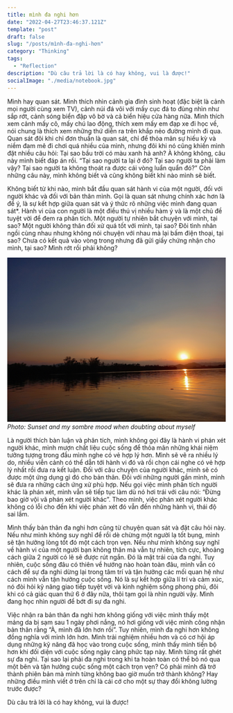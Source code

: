 ```yaml
---
title: mình đa nghi hơn
date: "2022-04-27T23:46:37.121Z"
template: "post"
draft: false
slug: "/posts/mình-đa-nghi-hơn"
category: "Thinking"
tags:
  - "Reflection"
description: "Dù câu trả lời là có hay không, vui là được!"
socialImage: "./media/notebook.jpg"
---
```

Mình hay quan sát. Mình thích nhìn cảnh gia đình sinh hoạt (đặc biệt là cảnh mọi người cùng xem TV), cảnh núi đá vôi với mấy cục đá to đùng nhìn như sắp rớt, cảnh sóng biển đập vô bờ và cả biển hiệu cửa hàng nữa. Mình thích xem cảnh mấy cô, mấy chú lao động, thích xem mấy em đạp xe đi học về, nói chung là thích xem những thứ diễn ra trên khắp nẻo đường mình đi qua. Quan sát đôi khi chỉ đơn thuần là quan sát, chỉ để thỏa mãn sự hiếu kỳ và niềm đam mê đi chơi quá nhiều của mình, nhưng đôi khi nó cũng khiến mình đặt nhiều câu hỏi: Tại sao bầu trời có màu xanh hả anh? À không không, câu này mình biết đáp án rồi. “Tại sao người ta lại ở đó? Tại sao người ta phải làm vậy? Tại sao người ta không thoát ra được cái vòng luẩn quẩn đó?” Còn những câu này, mình không biết và cũng không biết khi nào mình sẽ biết.

Không biết từ khi nào, mình bắt đầu quan sát hành vi của một người, đối với người khác và đối với bản thân mình. Gọi là quan sát nhưng chính xác hơn là để ý, là sự kết hợp giữa quan sát và ý thức rõ những việc mình đang quan sát*. Hành vi của con người là một điều thú vị nhiều hàm ý và là một chủ đề tuyệt vời để đem ra phân tích. Một người tự nhiên bắt chuyện với mình, tại sao? Một người không thân đối xử quá tốt với mình, tại sao? Đôi tình nhân ngồi cùng nhau nhưng không nói chuyện với nhau mà lại bấm điện thoại, tại sao? Chưa có kết quả vào vòng trong nhưng đã gửi giấy chứng nhận cho mình, tại sao? Mình rớt rồi phải không?

![](./media/Blog3.jpg)
*Photo: Sunset and my sombre mood when doubting about myself*

Là người thích bàn luận và phân tích, mình không gọi đây là hành vi phán xét người khác, mình mượn chất liệu cuộc sống để thỏa mãn những khái niệm tưởng tượng trong đầu mình nghe có vẻ hợp lý hơn. Mình sẽ vẽ ra nhiều lý do, nhiều viễn cảnh có thể dẫn tới hành vi đó và rồi chọn cái nghe có vẻ hợp lý nhất rồi đưa ra kết luận. Đối với câu chuyện của người khác, mình sẽ có được một ứng dụng gì đó cho bản thân. Đối với những người gần mình, mình sẽ đưa ra những cách ứng xử phù hợp. Nếu gọi việc mình phân tích người khác là phán xét, mình vẫn sẽ tiếp tục làm dù nó hơi trái với câu nói: “Đừng bao giờ vội vã phán xét người khác”. Theo mình, việc phán xét người khác không có lỗi cho đến khi việc phán xét đó vẫn đến những hành vi, thái độ sai lầm.

Mình thấy bản thân đa nghi hơn cũng từ chuyện quan sát và đặt câu hỏi này. Nếu như mình không suy nghĩ để rồi dè chừng một người lạ tốt bụng, mình sẽ tận hưởng lòng tốt đó một cách trọn vẹn. Nếu như mình không suy nghĩ về hành vi của một người bạn không thân mà vẫn tự nhiên, tích cực, khoảng cách giữa 2 người có lẽ sẽ được rút ngắn. Đó là mặt trái của đa nghi. Tuy nhiên, cuộc sống đâu có thiên về hướng nào hoàn toàn đâu, mình vẫn có cách để sự đa nghi dừng lại trong tâm trí và tận hưởng các mối quan hệ như cách mình vẫn tận hưởng cuộc sống. Nó là sự kết hợp giữa lí trí và cảm xúc, nó đòi hỏi kỹ năng giao tiếp tuyệt vời và kinh nghiệm sống phong phú, đôi khi có cả giác quan thứ 6 ở đây nữa, thôi tạm gọi là nhìn người vậy. Mình đang học nhìn người để bớt đi sự đa nghi.

Việc nhận ra bản thân đa nghi hơn không giống với việc mình thấy một mảng da bị sạm sau 1 ngày phơi nắng, nó hơi giống với việc mình công nhận bản thân rằng “À, mình đã lớn hơn rồi”. Tuy nhiên, mình đa nghi hơn không đồng nghĩa với mình lớn hơn. Mình trải nghiệm nhiều hơn và có cơ hội áp dụng những kỹ năng đã học vào trong cuộc sống, mình thấy mình tiến bộ hơn khi đối diện với cuộc sống ngày càng phức tạp này. 
Mình từng rất ghét sự đa nghi. Tại sao lại phải đa nghi trong khi ta hoàn toàn có thể bỏ nó qua một bên và tận hưởng cuộc sống một cách trọn vẹn? Có phải mình đã trở thành phiên bản mà mình từng không bao giờ muốn trở thành không? Hay những điều mình viết ở trên chỉ là cái cớ cho một sự thay đổi không lường trước được? 

Dù câu trả lời là có hay không, vui là được! 